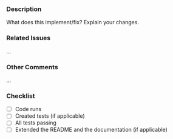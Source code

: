 ### Description
What does this implement/fix? Explain your changes.

### Related Issues
...

### Other Comments
...

### Checklist
- [ ] Code runs
- [ ] Created tests (if applicable)
- [ ] All tests passing
- [ ] Extended the README and the documentation (if applicable)
